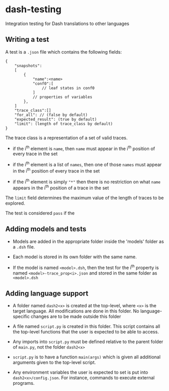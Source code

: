 # dash-testing
Integration testing for Dash translations to other languages


## Writing a test

A test is a `.json` file which contains the following fields:

```
{
    "snapshots":
    [
        {
            "name":<name>
            "conf0":[
                // leaf states in conf0
            ]
            // properties of variables
        },
    ]
    "trace_class":[]
    "for_all": // (false by default)
    "expected_result": (true by default)
    "limit": (length of trace_class by default)
}
```

The trace class is a representation of a set of valid traces.

- if the i<sup>th</sup> element is `name`, then `name` must appear in the i<sup>th</sup> position of every trace in the set

- if the i<sup>th</sup> element is a list of `names`, then one of those `names` must appear in the i<sup>th</sup> position of every trace in the set

- if the i<sup>th</sup> element is simply `"*"` then there is no restriction on what `name` appears in the i<sup>th</sup> position of a trace in the set

The `limit` field determines the maximum value of the length of traces to be explored.

The test is considered `pass` if the 

## Adding models and tests

- Models are added in the appropriate folder inside the 'models' folder as a `.dsh` file.

- Each model is stored in its own folder with the same name.

- If the model is named `<model>.dsh`, then the test for the i<sup>th</sup> property is named `<model>-trace_prop<i>.json` and stored in the same folder as `<model>.dsh`

## Adding language support

- A folder named `dash2<x>` is created at the top-level, where `<x>` is the target language. All modifications are done in this folder. No language-specific changes are to be made outside this folder

- A file named `script.py` is created in this folder. This script contains all the top-level functions that the user is expected to be able to access.

- Any imports into `script.py` must be defined relative to the parent folder of `main.py`, not the folder `dash2<x>`

- `script.py` is to have a function `main(args)` which is given all additional arguments given to the top-level script.

- Any environment variables the user is expected to set is put into `dash2<x>/config.json`. For instance, commands to execute external programs.

